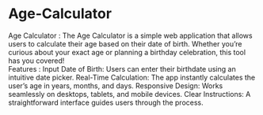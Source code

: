 # Age-Calculator
 Age Calculator : The Age Calculator is a simple web application that allows users to calculate their age based on their date of birth. Whether you’re curious about your exact age or planning a birthday celebration, this tool has you covered!  
Features :
Input Date of Birth: Users can enter their birthdate using an intuitive date picker.
Real-Time Calculation: The app instantly calculates the user’s age in years, months, and days.
Responsive Design: Works seamlessly on desktops, tablets, and mobile devices.
Clear Instructions: A straightforward interface guides users through the process.
